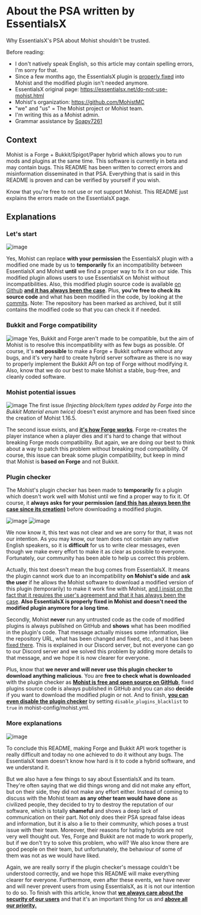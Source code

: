 # About the PSA written by EssentialsX

Why EssentialsX's PSA about Mohist shouldn't be trusted.

Before reading:
- I don't natively speak English, so this article may contain spelling errors, I'm sorry for that.
- Since a few months ago, the EssentialsX plugin is [properly fixed](https://github.com/MohistMC/Mohist/commit/fa50a83b2ec107e78f000a130200b663cf234fe4#diff-0d24b179f56b3af28027a28dba50d851448d3ed889a6ca8b6d1a06c2e8576d35) into Mohist and the modified plugin isn't needed anymore.
- EssentialsX original page: https://essentialsx.net/do-not-use-mohist.html
- Mohist's organization: https://github.com/MohistMC
- "we" and "us" = The Mohist project or Mohist team.
- I'm writing this as a Mohist admin.
- Grammar assistance by [Soapy7261](https://github.com/Soapy7261)

## Context
Mohist is a Forge + Bukkit/Spigot/Paper hybrid which allows you to run mods and plugins at the same time. This software is currently in beta and may contain bugs.
This README has been written to correct errors and misinformation disseminated in that PSA. Everything that is said in this README is proven and can be verified by yourself if you wish.

Know that you're free to not use or not support Mohist. This README just explains the errors made on the EssentialsX page.

## Explanations
### Let's start
![image](https://user-images.githubusercontent.com/55449195/126685207-078a4223-b8b1-461f-a67a-3050e280ebb4.png)

Yes, Mohist can replace **with your permission** the EssentialsX plugin with a modified one made by us to **temporarily** fix an incompatibility between EssentialsX and Mohist **until** we find a proper way to fix it on our side.
This modified plugin allows users to use EssentialsX on Mohist without incompatibilities. Also, this modified plugin source code is available [on Github](https://github.com/KR33PY/Essentials) <ins>**and it has always been the case**</ins>. Plus, **you're free to check its source code** and what has been modified in the code, by looking at the [commits](https://github.com/KR33PY/Essentials/commits/2.x). Note: The repository has been marked as archived, but it still contains the modified code so that you can check it if needed.

### Bukkit and Forge compatibility
![image](https://user-images.githubusercontent.com/55449195/126694413-da51f826-108f-4ee9-9296-0b11aa9755ef.png)
Yes, Bukkit and Forge aren't made to be compatible, but the aim of Mohist is to resolve this incompatibility with as few bugs as possible. Of course, it's **not possible** to make a Forge + Bukkit software without any bugs, and it's very hard to create hybrid server software as there is no way to properly implement the Bukkit API on top of Forge without modifying it. Also, know that we do our best to make Mohist a stable, bug-free, and cleanly coded software.

### Mohist potential issues
![image](https://user-images.githubusercontent.com/55449195/126695195-0348d93f-a243-48cf-88f9-2bc14187c2ca.png)
The first issue _(Injecting block/item types added by Forge into the Bukkit Material enum twice)_ doesn't exist anymore and has been fixed since the creation of Mohist 1.16.5.

The second issue exists, and <ins>**it's how Forge works**</ins>. Forge re-creates the player instance when a player dies and it's hard to change that without breaking Forge mods compatibility. But again, we are doing our best to think about a way to patch this problem without breaking mod compatibility. Of course, this issue can break some plugin compatibility, but keep in mind that Mohist is **based on Forge** and not Bukkit.

### Plugin checker
The Mohist's plugin checker has been made to **temporarily** fix a plugin which doesn't work well with Mohist until we find a proper way to fix it.
Of course, it **always asks for your permission <ins>(and this has always been the case since its creation)</ins>** before downloading a modified plugin.

![image](https://user-images.githubusercontent.com/55449195/126695944-f175c64f-b455-459b-a0b4-dac5c5f9704f.png)
![image](https://user-images.githubusercontent.com/55449195/126696216-e03e5e1f-ed7a-4b69-9081-172de451a3c5.png)

We now know it, this text was not clear and we are sorry for that, it was not our intention. As you may know, our team does not contain any native English speakers, so it is **difficult** for us to write clear messages, even though we make every effort to make it as clear as possible to everyone. Fortunately, our community has been able to help us correct this problem.

Actually, this text doesn't mean the bug comes from EssentialsX. It means the plugin cannot work due to an incompatibility **on Mohist's side** and **ask the user** if he allows the Mohist software to download a modified version of this plugin (temporarily) to make it work fine with Mohist, <ins>and I insist on the fact that it requires the user's agreement and that it has always been the case</ins>. **Also EssentialsX is properly fixed in Mohist and doesn't need the modified plugin anymore for a long time**.

Secondly, Mohist **never** run any untrusted code as the code of modified plugins is always published on GitHub and **shows** what has been modified in the plugin's code. That message actually misses some information, like the repository URL, what has been changed and fixed, etc., and it has been [fixed there](https://github.com/MohistMC/Mohist/commit/04270a57b30f5de902409b524ad682c790c70657). This is explained in our Discord server, but not everyone can go to our Discord server and we solved this problem by adding more details to that message, and we hope it is now clearer for everyone.

Plus, know that **we never and will never use this plugin checker to download anything malicious**. You are **free to check what is downloaded** with the plugin checker as [**Mohist is free and open source on GitHub**](https://github.com/MohistMC/Mohist/), fixed plugins source code is always published in GitHub and you can also **decide** if you want to download the modified plugin or not. And to finish, <ins>**you can even disable the plugin checker**</ins> by setting `disable_plugins_blacklist` to `true` in mohist-config/mohist.yml.

### More explanations
![image](https://user-images.githubusercontent.com/55449195/126698711-2f595546-3d1b-4f9c-9102-944b0144b5df.png)

To conclude this README, making Forge and Bukkit API work together is really difficult and today no one achieved to do it without any bugs. The EssentialsX team doesn't know how hard is it to code a hybrid software, and we understand it.

But we also have a few things to say about EssentialsX and its team. They're often saying that we did things wrong and did not make any effort, but on their side, they did not make any effort either. Instead of coming to discuss with the Mohist team **as any other team would have done** as civilized people, they decided to try to destroy the reputation of our software, which is totally **shameful** and shows a deep lack of communication on their part. Not only does their PSA spread false ideas and information, but it is also a lie to their community, which poses a trust issue with their team.
Moreover, their reasons for hating hybrids are not very well thought out. Yes, Forge and Bukkit are not made to work properly, but if we don't try to solve this problem, who will?
We also know there are good people on their team, but unfortunately, the behaviour of some of them was not as we would have liked.

Again, we are really sorry if the plugin checker's message couldn't be understood correctly, and we hope this README will make everything clearer for everyone. Furthermore, even after these events, we have never and will never prevent users from using EssentialsX, as it is not our intention to do so. To finish with this article, know that <ins>**we always care about the security of our users**</ins> and that it's an important thing for us and <ins>**above all our priority.**</ins>
